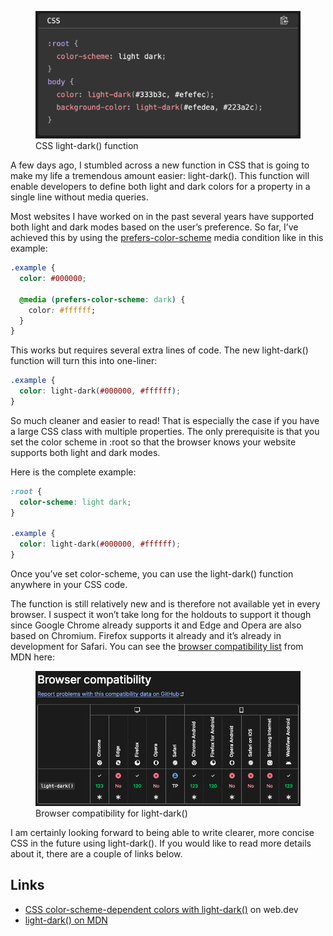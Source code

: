 <figure><img decoding="async" src="Bildschirmfoto-2024-04-12-um-12.14.24.png" alt="CSS light-dark() function"><figcaption>CSS light-dark() function</figcaption></figure>

A few days ago, I stumbled across a new function in CSS that is going to make my life a tremendous amount easier: light-dark(). This function will enable developers to define both light and dark colors for a property in a single line without media queries.

Most websites I have worked on in the past several years have supported both light and dark modes based on the user’s preference. So far, I’ve achieved this by using the [prefers-color-scheme](https://developer.mozilla.org/en-US/docs/Web/CSS/@media/prefers-color-scheme) media condition like in this example:

```css
.example {
  color: #000000;

  @media (prefers-color-scheme: dark) {
    color: #ffffff;
  }
}
```

This works but requires several extra lines of code. The new light-dark() function will turn this into one-liner:

```css
.example {
  color: light-dark(#000000, #ffffff);
}
```

So much cleaner and easier to read! That is especially the case if you have a large CSS class with multiple properties. The only prerequisite is that you set the color scheme in :root so that the browser knows your website supports both light and dark modes.

Here is the complete example:

```css
:root {
  color-scheme: light dark;
}

.example {
  color: light-dark(#000000, #ffffff);
}
```

Once you’ve set color-scheme, you can use the light-dark() function anywhere in your CSS code.

The function is still relatively new and is therefore not available yet in every browser. I suspect it won’t take long for the holdouts to support it though since Google Chrome already supports it and Edge and Opera are also based on Chromium. Firefox supports it already and it’s already in development for Safari. You can see the [browser compatibility list](https://developer.mozilla.org/en-US/docs/Web/CSS/color_value/light-dark#browser_compatibility) from MDN here:

<figure><img loading="lazy" decoding="async" src="Bildschirmfoto-2024-04-12-um-12.38.12.webp" alt="Browser compatibility for light-dark()"><figcaption>Browser compatibility for light-dark()</figcaption></figure>

I am certainly looking forward to being able to write clearer, more concise CSS in the future using light-dark(). If you would like to read more details about it, there are a couple of links below.

Links
-----

-   [CSS color-scheme-dependent colors with light-dark()](https://web.dev/articles/light-dark) on web.dev
-   [light-dark() on MDN](https://developer.mozilla.org/en-US/docs/Web/CSS/color_value/light-dark)